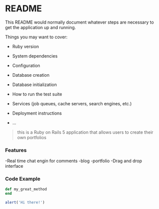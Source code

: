 # README

This README would normally document whatever steps are necessary to get the
application up and running.

Things you may want to cover:

* Ruby version

* System dependencies

* Configuration

* Database creation

* Database initialization

* How to run the test suite

* Services (job queues, cache servers, search engines, etc.)

* Deployment instructions

* ...

>this is a Ruby on Rails 5 application that allows users to create their own portfolios
### Features
 -Real time chat engin for comments
 -blog
 -portfolio
 -Drag and drop interface

 ### Code Example
```ruby
def my_great_method
end
```

```javascript
alert('Hi there!')
